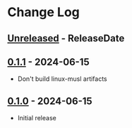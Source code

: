# Change Log

<!-- next-header -->
## [Unreleased] - ReleaseDate

## [0.1.1] - 2024-06-15

- Don't build linux-musl artifacts

## [0.1.0] - 2024-06-15

- Initial release

<!-- next-url -->
[Unreleased]: https://github.com/jieyouxu/modio-modcheck/compare/v0.1.1...HEAD
[0.1.1]: https://github.com/jieyouxu/modio-modcheck/compare/v0.1.0...v0.1.1
[0.1.0]: https://github.com/jieyouxu/modio-modcheck/compare/v0.1.0...v0.1.0
